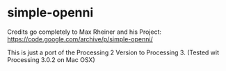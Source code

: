 # simple-openni

Credits go completely to Max Rheiner and his Project:
https://code.google.com/archive/p/simple-openni/

This is just a port of the Processing 2 Version to Processing 3.
(Tested wit Processing 3.0.2 on Mac OSX)
